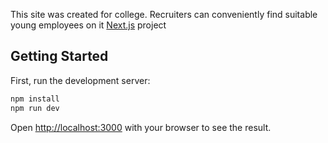 This site was created for college. Recruiters can conveniently find suitable young employees on it
[Next.js](https://nextjs.org/) project
## Getting Started

First, run the development server:

```bash
npm install
npm run dev
```

Open [http://localhost:3000](http://localhost:3000) with your browser to see the result.


